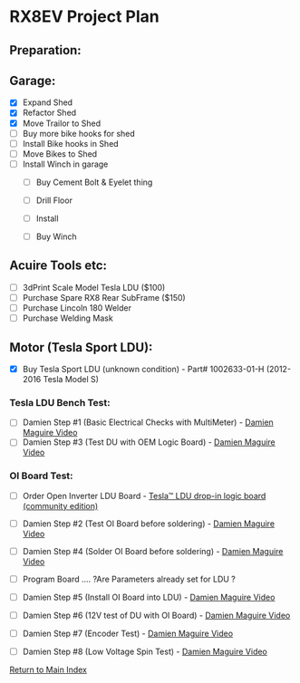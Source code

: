 
# RX8EV Project Plan
## Preparation:

## Garage:
- [x] Expand Shed
- [x] Refactor Shed
- [x] Move Trailor to Shed
- [ ] Buy more bike hooks for shed
- [ ] Install Bike hooks in Shed
- [ ] Move Bikes to Shed
- [ ] Install Winch in garage
    - [ ]   Buy Cement Bolt & Eyelet thing
    - [ ]   Drill Floor
    - [ ]   Install
    - [ ]   Buy Winch


## Acuire Tools etc:
- [ ] 3dPrint Scale Model Tesla LDU ($100)
- [ ] Purchase Spare RX8 Rear SubFrame ($150)
- [ ] Purchase Lincoln 180 Welder
- [ ] Purchase Welding Mask

## Motor (Tesla Sport LDU):
- [X] Buy Tesla Sport LDU (unknown condition) - Part# 1002633-01-H (2012-2016 Tesla Model S)

### Tesla LDU Bench Test:
- [ ] Damien Step #1 (Basic Electrical Checks with MultiMeter)
        - [Damien Maguire Video](https://www.youtube.com/watch?v=ZvlzGm709zg)
- [ ] Damien Step #3 (Test DU with OEM Logic Board)
        - [Damien Maguire Video](https://www.youtube.com/watch?v=ZvlzGm709zg)

### OI Board Test:
- [ ] Order Open Inverter LDU Board
        - [Tesla™ LDU drop-in logic board (community edition)](https://openinverter.org/shop/index.php?route=product/product&product_id=64])
- [ ] Damien Step #2 (Test OI Board before soldering)
        - [Damien Maguire Video](https://www.youtube.com/watch?v=ZvlzGm709zg)
- [ ] Damien Step #4 (Solder OI Board before soldering)
        - [Damien Maguire Video](https://www.youtube.com/watch?v=ZvlzGm709zg)
- [ ] Program Board .... ?Are Parameters already set for LDU ?
      
- [ ] Damien Step #5 (Install OI Board into LDU)
        - [Damien Maguire Video](https://www.youtube.com/watch?v=ZvlzGm709zg)
- [ ] Damien Step #6 (12V test of DU with OI Board)
        - [Damien Maguire Video](https://www.youtube.com/watch?v=ZvlzGm709zg)
- [ ] Damien Step #7 (Encoder Test)
        - [Damien Maguire Video](https://www.youtube.com/watch?v=ZvlzGm709zg)
- [ ] Damien Step #8 (Low Voltage Spin Test)
        - [Damien Maguire Video](https://www.youtube.com/watch?v=ZvlzGm709zg)




[Return to Main Index](../README.md)
